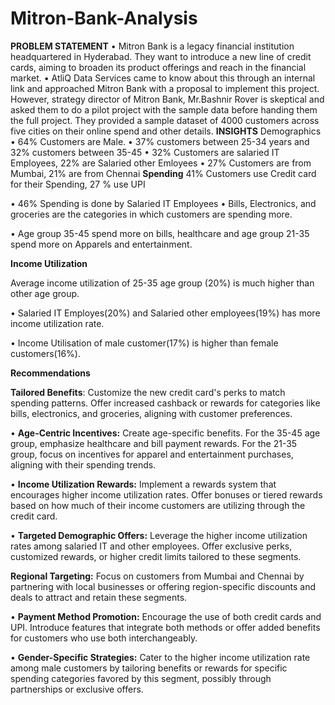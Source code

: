 # Mitron-Bank-Analysis
**PROBLEM STATEMENT**
• Mitron Bank is a legacy financial institution headquartered in Hyderabad. They want 
to introduce a new line of credit cards, aiming to broaden its product offerings and 
reach in the financial market.
• AtliQ Data Services came to know about this through an internal link and approached 
Mitron Bank with a proposal to implement this project. However, strategy director of 
Mitron Bank, Mr.Bashnir Rover is skeptical and asked them to do a pilot project with 
the sample data before handing them the full project. They provided a sample 
dataset of 4000 customers across five cities on their online spend and other details.
**INSIGHTS**
Demographics
• 64% Customers are Male.
• 37% customers between 
25-34 years and 32% 
customers between 35-45
• 32% Customers are 
salaried IT Employees, 
22% are Salaried other 
Emloyees
• 27% Customers are from 
Mumbai, 21% are from 
Chennai
**Spending**
 41% Customers use Credit 
card for their Spending, 27 % 
use UPI 

• 46% Spending is done by 
Salaried IT Employees
• Bills, Electronics, and
groceries are the categories 
in which customers are 
spending more.

• Age group 35-45 spend more 
on bills, healthcare and age 
group 21-35 spend more on
Apparels and entertainment.

**Income Utilization**

   Average income utilization 
of 25-35 age group (20%) 
is much higher than other 
age group.

• Salaried IT Employes(20%)
and Salaried other 
employees(19%) has more 
income utilization rate.

• Income Utilisation of male 
customer(17%) is higher 
than female 
customers(16%).

**Recommendations**

**Tailored Benefits**: Customize the new credit card's perks 
to match spending patterns. Offer increased cashback or 
rewards for categories like bills, electronics, and 
groceries, aligning with customer preferences.

• **Age-Centric Incentives:** Create age-specific benefits. For 
the 35-45 age group, emphasize healthcare and bill 
payment rewards. For the 21-35 group, focus on 
incentives for apparel and entertainment purchases, 
aligning with their spending trends.

• **Income Utilization Rewards:** Implement a rewards system 
that encourages higher income utilization rates. Offer 
bonuses or tiered rewards based on how much of their 
income customers are utilizing through the credit card.

•  **Targeted Demographic Offers:** Leverage the higher 
income utilization rates among salaried IT and other 
employees. Offer exclusive perks, customized rewards, or 
higher credit limits tailored to these segments.

**Regional Targeting:** Focus on customers from Mumbai and 
Chennai by partnering with local businesses or offering 
region-specific discounts and deals to attract and retain these 
segments.

• **Payment Method Promotion:** Encourage the use of both 
credit cards and UPI. Introduce features that integrate both 
methods or offer added benefits for customers who use 
both interchangeably.

• **Gender-Specific Strategies:** Cater to the higher income 
utilization rate among male customers by tailoring benefits or 
rewards for specific spending categories favored by this 
segment, possibly through partnerships or exclusive offers.
